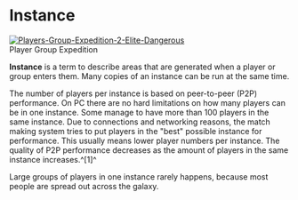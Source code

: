 # Instance
[![Players-Group-Expedition-2-Elite-Dangerous](https://static.wikia.nocookie.net/elite-dangerous/images/c/c1/Players-Group-Expedition-2-Elite-Dangerous.png/revision/latest/scale-to-width-down/250?cb=20171105081009)](https://static.wikia.nocookie.net/elite-dangerous/images/c/c1/Players-Group-Expedition-2-Elite-Dangerous.png/revision/latest?cb=20171105081009) 	 		 			 		 		 		 			
Player Group Expedition
 		 	 

**Instance** is a term to describe areas that are generated when a player or group enters them. Many copies of an instance can be run at the same time.

The number of players per instance is based on peer-to-peer (P2P) performance. On PC there are no hard limitations on how many players can be in one instance. Some manage to have more than 100 players in the same instance. Due to connections and networking reasons, the match making system tries to put players in the "best" possible instance for performance. This usually means lower player numbers per instance. The quality of P2P performance decreases as the amount of players in the same instance increases.^[1]^

Large groups of players in one instance rarely happens, because most people are spread out across the galaxy.